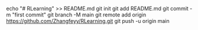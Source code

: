 echo "# RLearning" >> README.md 
git init 
git add README.md 
git commit -m "first commit" 
git branch -M main 
git remote add origin https://github.com/Zhangfeyy/RLearning.git
 git push -u origin main
